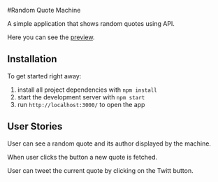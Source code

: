 #Random Quote Machine

A simple application that shows random quotes using API.

Here you can see the [preview](https://eaczechova.github.io/Random-Quote-Machine/).

## Installation

To get started right away:

1. install all project dependencies with ``` npm install ```
2. start the development server with ``` npm start ```
3. run ``` http://localhost:3000/ ``` to open the app

## User Stories

User can see a random quote and its author displayed by the machine.

When user clicks the button a new quote is fetched.

User can tweet the current quote by clicking on the Twitt button.
